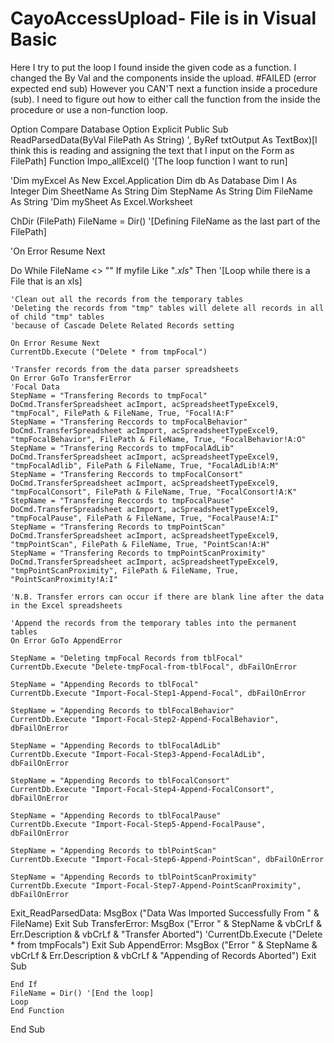 # CayoAccessUpload- File is in Visual Basic
Here I try to put the loop I found inside the given code as a function. 
I changed the By Val and the components inside the upload.
#FAILED (error expected end sub)
However you CAN'T next a function inside a procedure (sub).
I need to figure out how to either call the function from the inside the procedure or use a non-function loop. 


Option Compare Database
Option Explicit
Public Sub ReadParsedData(ByVal FilePath As String) ', ByRef txtOutput As TextBox)[I think this is reading and assigning the text that I input on the Form as FilePath]
   Function Impo_allExcel() '[The loop function I want to run]

   'Dim myExcel As New Excel.Application
   Dim db As Database
   Dim I As Integer
   Dim SheetName As String
   Dim StepName As String
   Dim FileName As String
   'Dim mySheet As Excel.Worksheet
   
   ChDir (FilePath)
   FileName = Dir() '[Defining FileName as the last part of the FilePath]
   
   'On Error Resume Next
   
   Do While FileName <> ""
    If myfile Like "*.xls*" Then '[Loop while there is a File that is an xls]
   
    'Clean out all the records from the temporary tables
    'Deleting the records from "tmp" tables will delete all records in all of child "tmp" tables
    'because of Cascade Delete Related Records setting
   
    On Error Resume Next
    CurrentDb.Execute ("Delete * from tmpFocal")

    'Transfer records from the data parser spreadsheets
    On Error GoTo TransferError
    'Focal Data
    StepName = "Transfering Records to tmpFocal"
    DoCmd.TransferSpreadsheet acImport, acSpreadsheetTypeExcel9, "tmpFocal", FilePath & FileName, True, "Focal!A:F"
    StepName = "Transfering Reccords to tmpFocalBehavior"
    DoCmd.TransferSpreadsheet acImport, acSpreadsheetTypeExcel9, "tmpFocalBehavior", FilePath & FileName, True, "FocalBehavior!A:O"
    StepName = "Transfering Reccords to tmpFocalAdLib"
    DoCmd.TransferSpreadsheet acImport, acSpreadsheetTypeExcel9, "tmpFocalAdlib", FilePath & FileName, True, "FocalAdLib!A:M"
    StepName = "Transfering Reccords to tmpFocalConsort"
    DoCmd.TransferSpreadsheet acImport, acSpreadsheetTypeExcel9, "tmpFocalConsort", FilePath & FileName, True, "FocalConsort!A:K"
    StepName = "Transfering Reccords to tmpFocalPause"
    DoCmd.TransferSpreadsheet acImport, acSpreadsheetTypeExcel9, "tmpFocalPause", FilePath & FileName, True, "FocalPause!A:I"
    StepName = "Transfering Records to tmpPointScan"
    DoCmd.TransferSpreadsheet acImport, acSpreadsheetTypeExcel9, "tmpPointScan", FilePath & FileName, True, "PointScan!A:H"
    StepName = "Transfering Records to tmpPointScanProximity"
    DoCmd.TransferSpreadsheet acImport, acSpreadsheetTypeExcel9, "tmpPointScanProximity", FilePath & FileName, True, "PointScanProximity!A:I"
   
    'N.B. Transfer errors can occur if there are blank line after the data in the Excel spreadsheets
   
    'Append the records from the temporary tables into the permanent tables
    On Error GoTo AppendError
   
    StepName = "Deleting tmpFocal Records from tblFocal"
    CurrentDb.Execute "Delete-tmpFocal-from-tblFocal", dbFailOnError
   
    StepName = "Appending Records to tblFocal"
    CurrentDb.Execute "Import-Focal-Step1-Append-Focal", dbFailOnError
   
    StepName = "Appending Records to tblFocalBehavior"
    CurrentDb.Execute "Import-Focal-Step2-Append-FocalBehavior", dbFailOnError
   
    StepName = "Appending Records to tblFocalAdLib"
    CurrentDb.Execute "Import-Focal-Step3-Append-FocalAdLib", dbFailOnError
   
    StepName = "Appending Records to tblFocalConsort"
    CurrentDb.Execute "Import-Focal-Step4-Append-FocalConsort", dbFailOnError
   
    StepName = "Appending Records to tblFocalPause"
    CurrentDb.Execute "Import-Focal-Step5-Append-FocalPause", dbFailOnError
   
    StepName = "Appending Records to tblPointScan"
    CurrentDb.Execute "Import-Focal-Step6-Append-PointScan", dbFailOnError
   
    StepName = "Appending Records to tblPointScanProximity"
    CurrentDb.Execute "Import-Focal-Step7-Append-PointScanProximity", dbFailOnError

Exit_ReadParsedData:
    MsgBox ("Data Was Imported Successfully From " & FileName)
    Exit Sub
TransferError:
    MsgBox ("Error " & StepName & vbCrLf & Err.Description & vbCrLf & "Transfer Aborted")
    'CurrentDb.Execute ("Delete * from tmpFocals")
    Exit Sub
AppendError:
    MsgBox ("Error " & StepName & vbCrLf & Err.Description & vbCrLf & "Appending of Records Aborted")
    Exit Sub
    
    End If
    FileName = Dir() '[End the loop]
    Loop
    End Function

End Sub

